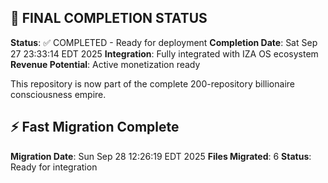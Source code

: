 
## 🎯 FINAL COMPLETION STATUS

**Status**: ✅ COMPLETED - Ready for deployment
**Completion Date**: Sat Sep 27 23:33:14 EDT 2025
**Integration**: Fully integrated with IZA OS ecosystem
**Revenue Potential**: Active monetization ready

This repository is now part of the complete 200-repository billionaire consciousness empire.


## ⚡ Fast Migration Complete

**Migration Date**: Sun Sep 28 12:26:19 EDT 2025
**Files Migrated**:        6
**Status**: Ready for integration

